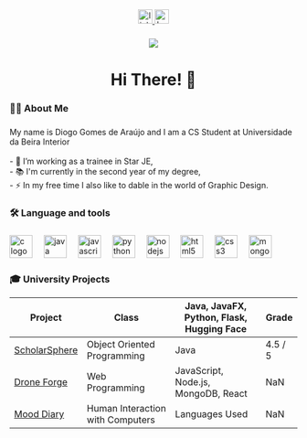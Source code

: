 <div align="center">
  <a href="https://www.linkedin.com/in/diogogomesaraujo/" target="_blank">
    <img src="https://img.shields.io/static/v1?message=LinkedIn&logo=linkedin&label=&color=0077B5&logoColor=white&labelColor=&style=for-the-badge" height="25" alt="linkedin logo"  />
  </a>
  <a href="https://www.behance.net/diogoaraujo14" target="_blank">
    <img src="https://img.shields.io/static/v1?message=Behance&logo=behance&label=&color=1769ff&logoColor=white&labelColor=&style=for-the-badge" height="25" alt="behance logo"  />
  </a>
</div>

###

<div align="center">
  <img src="https://visitor-badge.laobi.icu/badge?page_id=diogogomesaraujo.diogogomesaraujo&"  />
</div>

###

<h1 align="center">Hi There! 👋</h1>

###

<h3 align="left">👩‍💻  About Me</h3>

###

<p align="left">My name is Diogo Gomes de Araújo and I am a CS Student at Universidade da Beira Interior<br><br>- 🔭 I’m working as a trainee in Star JE,<br>- 📚 I'm currently in the second year of my degree,<br>- ⚡ In my free time I also like to dable in the world of Graphic Design.</p>

###

<h3 align="left">🛠 Language and tools</h3>

###

<div align="left">
  <img src="https://skillicons.dev/icons?i=c" height="40" alt="c logo"  />
  <img width="12" />
  <img src="https://skillicons.dev/icons?i=java" height="40" alt="java logo"  />
  <img width="12" />
  <img src="https://skillicons.dev/icons?i=js" height="40" alt="javascript logo"  />
  <img width="12" />
  <img src="https://skillicons.dev/icons?i=py" height="40" alt="python logo"  />
  <img width="12" />
  <img src="https://skillicons.dev/icons?i=nodejs" height="40" alt="nodejs logo"  />
  <img width="12" />
  <img src="https://skillicons.dev/icons?i=html" height="40" alt="html5 logo"  />
  <img width="12" />
  <img src="https://skillicons.dev/icons?i=css" height="40" alt="css3 logo"  />
  <img width="12" />
  <img src="https://skillicons.dev/icons?i=mongodb" height="40" alt="mongodb logo"  />
</div>

###

<h3 align="left">🎓  University Projects</h3>

<table>
  <thead>
    <tr>
      <th>Project</th>
      <th>Class</th>
      <th>Java, JavaFX, Python, Flask, Hugging Face</th>
      <th>Grade</th>
    </tr>
  </thead>
  <tbody>
    <tr>
      <td><a href="https://github.com/diogogomesaraujo/ScholarSphere">ScholarSphere</a></td>
      <td>Object Oriented Programming</td>
      <td>Java</td>
      <td>4.5 / 5</td>
    </tr>
    <tr>
      <td><a href="https://github.com/DiogoRodriguesz/DroneForge">Drone Forge</a></td>
      <td>Web Programming</td>
      <td>JavaScript, Node.js, MongoDB, React</td>
      <td>NaN</td>
    </tr>
    <tr>
      <td><a href="https://github.com/diogogomesaraujo/MoodDiary">Mood Diary</a></td>
      <td>Human Interaction with Computers</td>
      <td>Languages Used</td>
      <td>NaN</td>
    </tr>
    <!-- Add more projects as needed -->
  </tbody>
</table>


